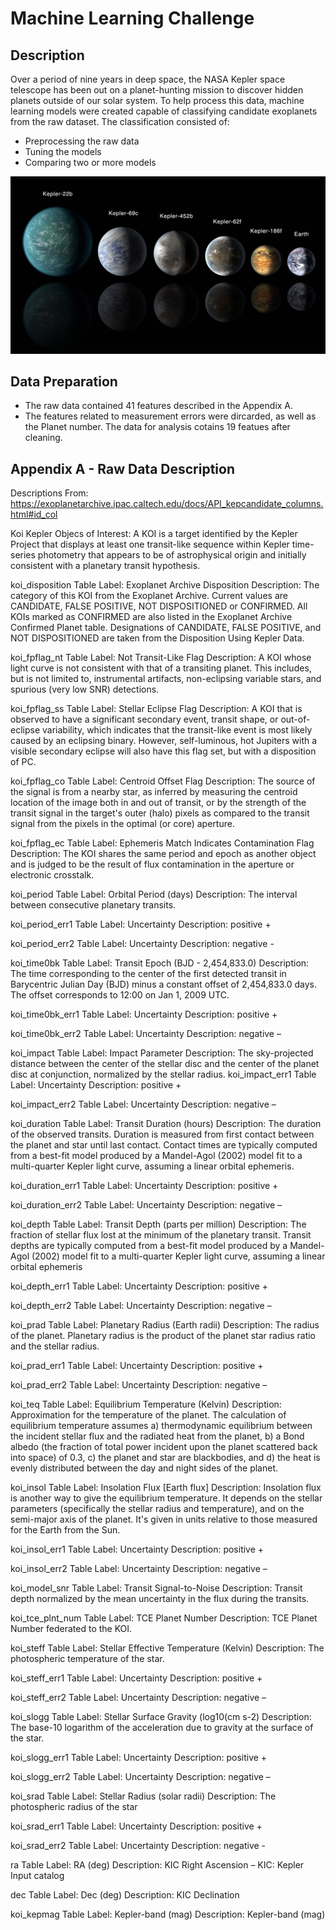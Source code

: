 # Machine Learning Challenge

## Description
Over a period of nine years in deep space, the NASA Kepler space telescope has been out on a planet-hunting mission to discover hidden planets outside of our solar system.
To help process this data, machine learning models were created capable of classifying candidate exoplanets from the raw dataset.
The classification consisted of:

* Preprocessing the raw data
* Tuning the models
* Comparing two or more models

![Figure1](Images/exoplanets.jpg)

## Data Preparation
* The raw data contained 41 features described in the Appendix A.
* The features related to measurement errors were dircarded, as well as the Planet number. The data for analysis cotains 19 featues after cleaning.

## Appendix A - Raw Data Description
Descriptions From: https://exoplanetarchive.ipac.caltech.edu/docs/API_kepcandidate_columns.html#id_col

Koi
Kepler Objecs of Interest: A KOI is a target identified by the Kepler Project that displays at least one transit-like sequence within Kepler time-series photometry that appears to be of astrophysical origin and initially consistent with a planetary transit hypothesis.

koi_disposition
Table Label: Exoplanet Archive Disposition
Description:  The category of this KOI from the Exoplanet Archive. Current values are CANDIDATE, FALSE POSITIVE, NOT DISPOSITIONED or CONFIRMED. All KOIs marked as CONFIRMED are also listed in the Exoplanet Archive Confirmed Planet table. Designations of CANDIDATE, FALSE POSITIVE, and NOT DISPOSITIONED are taken from the Disposition Using Kepler Data.

koi_fpflag_nt
Table Label: Not Transit-Like Flag
Description: A KOI whose light curve is not consistent with that of a transiting planet. This includes, but is not limited to, instrumental artifacts, non-eclipsing variable stars, and spurious (very low SNR) detections.

koi_fpflag_ss
Table Label: Stellar Eclipse Flag
Description: A KOI that is observed to have a significant secondary event, transit shape, or out-of-eclipse variability, which indicates that the transit-like event is most likely caused by an eclipsing binary. However, self-luminous, hot Jupiters with a visible secondary eclipse will also have this flag set, but with a disposition of PC.

koi_fpflag_co
Table Label: Centroid Offset Flag
Description: The source of the signal is from a nearby star, as inferred by measuring the centroid location of the image both in and out of transit, or by the strength of the transit signal in the target's outer (halo) pixels as compared to the transit signal from the pixels in the optimal (or core) aperture.

koi_fpflag_ec
Table Label: Ephemeris Match Indicates Contamination Flag
Description: The KOI shares the same period and epoch as another object and is judged to be the result of flux contamination in the aperture or electronic crosstalk.

koi_period
Table Label: Orbital Period (days)
Description: The interval between consecutive planetary transits.

koi_period_err1
Table Label: Uncertainty
Description: positive +

koi_period_err2
Table Label: Uncertainty
Description: negative -

koi_time0bk
Table Label:  Transit Epoch (BJD - 2,454,833.0)
Description: The time corresponding to the center of the first detected transit in Barycentric Julian Day (BJD) minus a constant offset of 2,454,833.0 days. The offset corresponds to 12:00 on Jan 1, 2009 UTC.

koi_time0bk_err1
Table Label: Uncertainty
Description: positive +

koi_time0bk_err2
Table Label: Uncertainty
Description: negative –

koi_impact
Table Label: Impact Parameter
Description: The sky-projected distance between the center of the stellar disc and the center of the planet disc at conjunction, normalized by the stellar radius.
koi_impact_err1
Table Label: Uncertainty
Description: positive +

koi_impact_err2
Table Label: Uncertainty
Description: negative –

koi_duration
Table Label: Transit Duration (hours)
Description: The duration of the observed transits. Duration is measured from first contact between the planet and star until last contact. Contact times are typically computed from a best-fit model produced by a Mandel-Agol (2002) model fit to a multi-quarter Kepler light curve, assuming a linear orbital ephemeris.

koi_duration_err1
Table Label: Uncertainty
Description: positive +

koi_duration_err2
Table Label: Uncertainty
Description: negative –

koi_depth
Table Label: Transit Depth (parts per million)
Description: The fraction of stellar flux lost at the minimum of the planetary transit. Transit depths are typically computed from a best-fit model produced by a Mandel-Agol (2002) model fit to a multi-quarter Kepler light curve, assuming a linear orbital ephemeris

koi_depth_err1
Table Label: Uncertainty
Description: positive +

koi_depth_err2
Table Label: Uncertainty
Description: negative –

koi_prad
Table Label: Planetary Radius (Earth radii)
Description: The radius of the planet. Planetary radius is the product of the planet star radius ratio and the stellar radius.

koi_prad_err1
Table Label: Uncertainty
Description: positive +

koi_prad_err2
Table Label: Uncertainty
Description: negative –

koi_teq
Table Label: Equilibrium Temperature (Kelvin)
Description: Approximation for the temperature of the planet. The calculation of equilibrium temperature assumes a) thermodynamic equilibrium between the incident stellar flux and the radiated heat from the planet, b) a Bond albedo (the fraction of total power incident upon the planet scattered back into space) of 0.3, c) the planet and star are blackbodies, and d) the heat is evenly distributed between the day and night sides of the planet.

koi_insol
Table Label: Insolation Flux [Earth flux]
Description: Insolation flux is another way to give the equilibrium temperature. It depends on the stellar parameters (specifically the stellar radius and temperature), and on the semi-major axis of the planet. It's given in units relative to those measured for the Earth from the Sun.

koi_insol_err1
Table Label: Uncertainty
Description: positive +

koi_insol_err2
Table Label: Uncertainty
Description: negative –

koi_model_snr
Table Label: Transit Signal-to-Noise
Description: Transit depth normalized by the mean uncertainty in the flux during the transits.

koi_tce_plnt_num
Table Label: TCE Planet Number
Description: TCE Planet Number federated to the KOI.

koi_steff
Table Label: Stellar Effective Temperature (Kelvin)
Description: The photospheric temperature of the star.

koi_steff_err1
Table Label: Uncertainty
Description: positive +

koi_steff_err2
Table Label: Uncertainty
Description: negative –

koi_slogg
Table Label: Stellar Surface Gravity (log10(cm s-2)
Description: The base-10 logarithm of the acceleration due to gravity at the surface of the star.

koi_slogg_err1
Table Label: Uncertainty
Description: positive +

koi_slogg_err2
Table Label: Uncertainty
Description: negative –

koi_srad
Table Label: Stellar Radius (solar radii)
Description: The photospheric radius of the star

koi_srad_err1
Table Label: Uncertainty
Description: positive +

koi_srad_err2
Table Label: Uncertainty
Description: negative -

ra
Table Label:  RA (deg)
Description: KIC Right Ascension – KIC: Kepler Input catalog

dec
Table Label:  Dec (deg)
Description:  KIC Declination


koi_kepmag
Table Label:  Kepler-band (mag)
Description: Kepler-band (mag)


